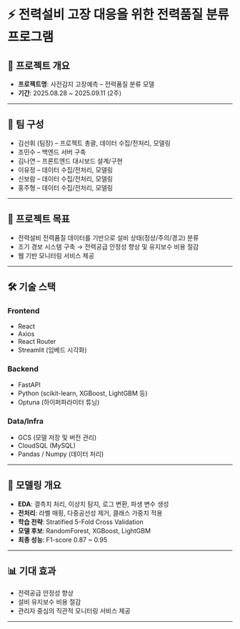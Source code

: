 # ⚡ 전력설비 고장 대응을 위한 전력품질 분류 프로그램

## 📌 프로젝트 개요
- **프로젝트명**: 사전감지 고장예측 – 전력품질 분류 모델  
- **기간**: 2025.08.28 ~ 2025.09.11 (2주)  

---

## 👥 팀 구성
- 김선휘 (팀장) – 프로젝트 총괄, 데이터 수집/전처리, 모델링  
- 조민수 – 백엔드 서버 구축  
- 김나연 – 프론트엔드 대시보드 설계/구현  
- 이유정 – 데이터 수집/전처리, 모델링  
- 신보람 – 데이터 수집/전처리, 모델링  
- 홍주형 – 데이터 수집/전처리, 모델링  

---

## 🎯 프로젝트 목표
- 전력설비 전력품질 데이터를 기반으로 설비 상태(정상/주의/경고) 분류  
- 조기 경보 시스템 구축 → 전력공급 안정성 향상 및 유지보수 비용 절감  
- 웹 기반 모니터링 서비스 제공  

---

## 🛠 기술 스택

### Frontend
- React  
- Axios  
- React Router  
- Streamlit (임베드 시각화)  

### Backend
- FastAPI  
- Python (scikit-learn, XGBoost, LightGBM 등)  
- Optuna (하이퍼파라미터 튜닝)  

### Data/Infra
- GCS (모델 저장 및 버전 관리)  
- CloudSQL (MySQL)  
- Pandas / Numpy (데이터 처리)  

---

## 🧩 모델링 개요
- **EDA**: 결측치 처리, 이상치 탐지, 로그 변환, 파생 변수 생성  
- **전처리**: 라벨 매핑, 다중공선성 제거, 클래스 가중치 적용  
- **학습 전략**: Stratified 5-Fold Cross Validation  
- **모델 후보**: RandomForest, XGBoost, LightGBM  
- **최종 성능**: F1-score 0.87 ~ 0.95  

---

## 📊 기대 효과
- 전력공급 안정성 향상  
- 설비 유지보수 비용 절감  
- 관리자 중심의 직관적 모니터링 서비스 제공  

---
